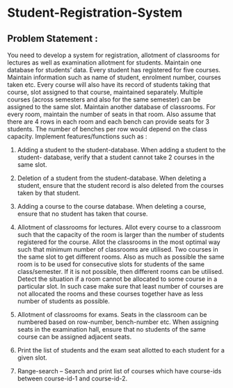 # Student-Registration-System

## Problem Statement : 
You need to develop a system for registration, allotment of classrooms for lectures as well as
examination allotment for students. Maintain one database for students’ data. Every student
has registered for five courses. Maintain information such as name of student, enrolment
number, courses taken etc. Every course will also have its record of students taking that
course, slot assigned to that course, maintained separately. Multiple courses (across semesters
and also for the same semester) can be assigned to the same slot.
Maintain another database of classrooms. For every room, maintain the number of seats in
that room. Also assume that there are 4 rows in each room and each bench can provide seats
for 3 students. The number of benches per row would depend on the class capacity.
Implement features/functions such as :

1. Adding a student to the student-database. When adding a student to the student-
database, verify that a student cannot take 2 courses in the same slot.

2. Deletion of a student from the student-database. When deleting a student, ensure that
the student record is also deleted from the courses taken by that student.
3. Adding a course to the course database. When deleting a course, ensure that no
student has taken that course.
4. Allotment of classrooms for lectures. Allot every course to a classroom such that the
capacity of the room is larger than the number of students registered for the course.
Allot the classrooms in the most optimal way such that minimum number of
classrooms are utilised. Two courses in the same slot to get different rooms. Also as
much as possible the same room is to be used for consecutive slots for students of the
same class/semester. If it is not possible, then different rooms can be utilised. Detect
the situation if a room cannot be allocated to some course in a particular slot. In such
case make sure that least number of courses are not allocated the rooms and these
courses together have as less number of students as possible.
5. Allotment of classrooms for exams. Seats in the classroom can be numbered based on
row-number, bench-number etc. When assigning seats in the examination hall, ensure
that no students of the same course can be assigned adjacent seats.
6. Print the list of students and the exam seat allotted to each student for a given slot.
7. Range-search – Search and print list of courses which have course-ids between
course-id-1 and course-id-2.
